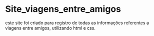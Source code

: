 # Site_viagens_entre_amigos
este site foi criado para registro de todas as informações referentes a viagens entre amigos, utilizando html e css.
